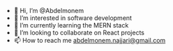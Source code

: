 - 👋 Hi, I’m @Abdelmonem
- 👀 I’m interested in software development
- 🌱 I’m currently learning the MERN stack 
- 💞️ I’m looking to collaborate on React projects
- 📫 How to reach me abdelmonem.najjari@gmail.com

<!---
mon3om/mon3om is a ✨ special ✨ repository because its `README.md` (this file) appears on your GitHub profile.
You can click the Preview link to take a look at your changes.
--->

